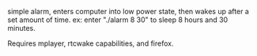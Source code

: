 simple alarm, enters computer into low power state, then wakes up after a set amount of time. ex: enter "./alarm 8 30" to sleep 8 hours and 30 minutes.

Requires mplayer, rtcwake capabilities, and firefox.
